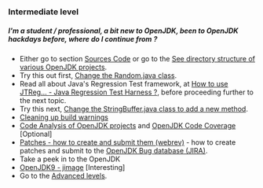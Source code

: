 ### Intermediate level

##### I'm a student / professional, a bit new to OpenJDK, been to OpenJDK hackdays before, where do I continue from ?

- Either go to section [Sources Code](../source-code/source_code.md) or go to the [See directory structure of various OpenJDK projects](../intermediate-steps/see_directory_structure_of_various_openjdk_projects.md).
- Try this out first, [Change the Random.java class](../intermediate-steps/change_the_randomjava_class.md).
- Read all about Java's Regression Test framework, at [How to use JTReg… - Java Regression Test Harness ?](../intermediate-steps/how_to_use_jtreg_-_java_regression_test_harness.md), before proceeding further to the next topic.
- Try this next, [Change the StringBuffer.java class to add a new method](intermediate-steps/change_the_stringbufferjava_class_to_add_a_new_method.md).
- [Cleaning up build warnings](../intermediate-steps/cleaning_up_build_warnings.md)
- [Code Analysis of OpenJDK projects](../intermediate-steps/code_analysis_of_openjdk_projects.md) and [OpenJDK Code Coverage](../advanced-steps/openjdk_code_coverage.md) [Optional]
- [Patches - how to create and submit them (webrev)](../intermediate-steps/patches_-_how_to_create_and_submit_them_webrev.md) - how to create patches and submit to the [OpenJDK Bug database (JIRA)](adopt-openjdk-getting-started/openjdk_bug_database_jira.md).
- Take a peek in to the OpenJDK 
- [OpenJDK9 - jimage](../intermediate-steps/openjdk9-jimage.md) [Interesting]
- Go to the [Advanced levels](../how-to-navigate/advanced-level.md).